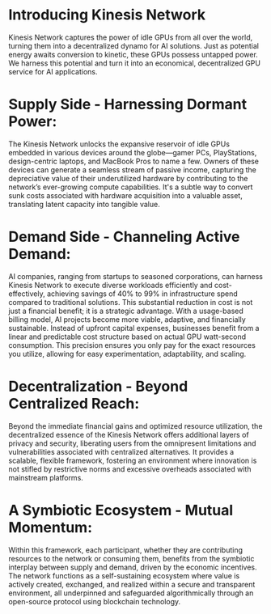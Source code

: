 # Introducing Kinesis Network
Kinesis Network captures the power of idle GPUs from all over the world, turning them into a decentralized dynamo for AI solutions. Just as potential energy awaits conversion to kinetic, these GPUs possess untapped power. We harness this potential and turn it into an economical, decentralized GPU service for AI applications.

# Supply Side - Harnessing Dormant Power: 
The Kinesis Network unlocks the expansive reservoir of idle GPUs embedded in various devices around the globe—gamer PCs, PlayStations, design-centric laptops, and MacBook Pros to name a few. Owners of these devices can generate a seamless stream of passive income, capturing the depreciative value of their underutilized hardware by contributing to the network’s ever-growing compute capabilities. It's a subtle way to convert sunk costs associated with hardware acquisition into a valuable asset, translating latent capacity into tangible value.

# Demand Side - Channeling Active Demand:
AI companies, ranging from startups to seasoned corporations, can harness Kinesis Network to execute diverse workloads efficiently and cost-effectively, achieving savings of 40% to 99% in infrastructure spend compared to traditional solutions. This substantial reduction in cost is not just a financial benefit; it is a strategic advantage. With a usage-based billing model, AI projects become more viable, adaptive, and financially sustainable. Instead of upfront capital expenses, businesses benefit from a linear and predictable cost structure based on actual GPU watt-second consumption. This precision ensures you only pay for the exact resources you utilize, allowing for easy experimentation, adaptability, and scaling.

# Decentralization - Beyond Centralized Reach:
Beyond the immediate financial gains and optimized resource utilization, the decentralized essence of the Kinesis Network offers additional layers of privacy and security, liberating users from the omnipresent limitations and vulnerabilities associated with centralized alternatives. It provides a scalable, flexible framework, fostering an environment where innovation is not stifled by restrictive norms and excessive overheads associated with mainstream platforms.

# A Symbiotic Ecosystem - Mutual Momentum:
Within this framework, each participant, whether they are contributing resources to the network or consuming them, benefits from the symbiotic interplay between supply and demand, driven by the economic incentives. The network functions as a self-sustaining ecosystem where value is actively created, exchanged, and realized within a secure and transparent environment, all underpinned and safeguarded algorithmically through an open-source protocol using blockchain technology.
